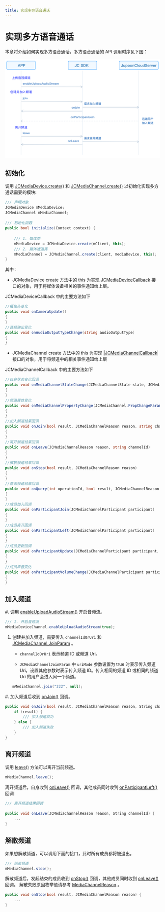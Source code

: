 ```yaml
---
title: 实现多方语音通话
---
```

# 实现多方语音通话

本章将介绍如何实现多方语音通话，多方语音通话的 API 调用时序见下图：

![../../../../\_images/multiaudioworkflow.png](../../../../_images/multiaudioworkflow.png)

## 初始化

调用
[JCMediaDevice.create()](https://developer.juphoon.com/portal/reference/V2.1/windows/html/cb59bc27-6528-9dbf-c996-de857096f847.htm)
和
[JCMediaChannel.create()](https://developer.juphoon.com/portal/reference/V2.1/windows/html/03ba7506-bd05-93a0-ddd6-605eea7c7ee6.htm)
以初始化实现多方通话需要的模块:

``````csharp
/// 声明对象
JCMediaDevice mMediaDevice;
JCMediaChannel mMediaChannel;

/// 初始化函数
public bool initialize(Context context) {

    /// 1. 媒体类
    mMediaDevice = JCMediaDevice.create(mClient, this);
    /// 2. 媒体通道类
    mMediaChannel = JCMediaChannel.create(client, mediaDevice, this);
}
``````

其中：

- JCMediaDevice create 方法中的 this 为实现
    [JCMediaDeviceCallback](https://developer.juphoon.com/portal/reference/V2.1/windows/html/3a00aa12-4e18-cf90-4610-b2c9c63b7a7b.htm)
    接口的对象，用于将媒体设备相关的事件通知给上层。

JCMediaDeviceCallback 中的主要方法如下

``````csharp
//摄像头变化
public void onCameraUpdate()
{
}
//音频输出变化
public void onAudioOutputTypeChange(string audioOutputType)
{
}
``````

- JCMediaChannel create 方法中的 this 为实现
    [<span id="id7" class="problematic">|JCMediaChannelCallback|</span>](#id6)
    接口的对象，用于将频道中的相关事件通知给上层

JCMediaChannelCallback 中的主要方法如下

``````csharp
//自身状态变化回调
public void onMediaChannelStateChange(JCMediaChannelState state, JCMediaChannelState oldState)
{
}
//频道属性变化
public void onMediaChannelPropertyChange(JCMediaChannel.PropChangeParam propChangeParam)
{
}
//加入频道结果回调
public void onJoin(bool result, JCMediaChannelReason reason, string channelId)
{
}
//离开频道结果回调
public void onLeave(JCMediaChannelReason reason, string channelId)
{
}
//解散频道结果回调
public void onStop(bool result, JCMediaChannelReason reason)
{
}
//查询频道结果回调
public void onQuery(int operationId, bool result, JCMediaChannelReason reason, JCMediaChannelQueryInfo queryInfo)
{
}
//成员加入回调
public void onParticipantJoin(JCMediaChannelParticipant participant)
{
}
//成员离开回调
public void onParticipantLeft(JCMediaChannelParticipant participant)
{
}
//成员更新回调
public void onParticipantUpdate(JCMediaChannelParticipant participant, JCMediaChannelParticipant.ChangeParam changeParam)
{
}
//成员声音变化
public void onParticipantVolumeChange(JCMediaChannelParticipant participant)
{
}
``````

## 加入频道

\#. 调用
[enableUploadAudioStream()](https://developer.juphoon.com/portal/reference/V2.1/windows/html/70f2d136-ebf6-12fc-eb1e-2a90622caca7.htm)
开启音频流。

``````csharp
/// 1. 开启音频流
mMediaDeviceChannel.enableUploadAudioStream(true);
``````

1. 创建并加入频道，需要传入 `channelIdOrUri` 和
    [JCMediaChannel.JoinParam](https://developer.juphoon.com/portal/reference/V2.1/windows/html/af4ac634-bbe3-76e3-d1f8-120213ef2fff.htm)
    。

      - `channelIdOrUri` 表示频道 ID 或频道 Uri。

      - `JCMediaChannelJoinParam` 中 `uriMode` 参数设置为 true 时表示传入频道
        Uri，设置其他参数时表示传入频道 ID。传入相同的频道 ID 或相同的频道 Uri 的用户会进入同一个频道。

    ``````csharp
    mMediaChannel.join("222", null);
    ``````

\#. 加入频道后收到
[onJoin()](https://developer.juphoon.com/portal/reference/V2.1/windows/html/535cbae7-841e-ca31-32ea-87c1a840eff1.htm)
回调。

``````csharp
public void onJoin(bool result, JCMediaChannelReason reason, String channelId) {
    if (result) {
        /// 加入频道成功
    } else {
        /// 加入频道失败
    }
}
``````

## 离开频道

调用
[leave()](https://developer.juphoon.com/portal/reference/V2.1/windows/html/7f034b94-15ee-8d49-48e3-905fff27f31f.htm)
方法可以离开当前频道。

``````csharp
mMediaChannel.leave();
``````

离开频道后，自身收到
[onLeave()](https://developer.juphoon.com/portal/reference/V2.1/windows/html/f356aba3-ebed-a72c-4e34-02a684925a15.htm)
回调，其他成员同时收到
[onParticipantLeft()](https://developer.juphoon.com/portal/reference/V2.1/windows/html/89a35b12-8c2c-247d-e90c-ebe04f3e4521.htm)
回调

``````csharp
/// 离开频道结果回调

public void onLeave(JCMediaChannelReason reason, String channelId) {
    ...
}
``````

## 解散频道

如果想解散频道，可以调用下面的接口，此时所有成员都将被退出。

``````csharp
/// 结束频道
mMediaChannel.stop();
``````

解散频道后，发起结束的成员收到
[onStop()](https://developer.juphoon.com/portal/reference/V2.1/windows/html/d3732af7-2770-2d00-e4cb-e8f658da6c48.htm)
回调，其他成员同时收到
[onLeave()](https://developer.juphoon.com/portal/reference/V2.1/windows/html/f356aba3-ebed-a72c-4e34-02a684925a15.htm)
回调。 解散失败原因枚举值请参考
[MediaChannelReason](https://developer.juphoon.com/portal/reference/V2.1/windows/html/4481d778-9d4d-43fe-f94d-fdfa690dd939.htm)
。

``````csharp
public void onStop(bool result, JCMediaChannelReason reason) {
    ...
}
``````
